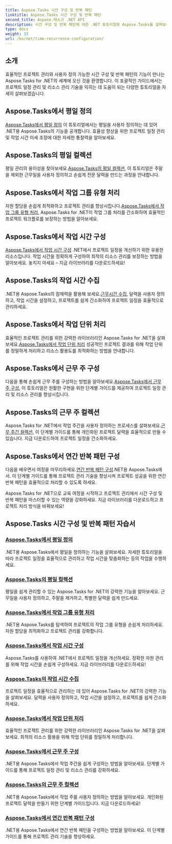 ```yaml
---
title: Aspose.Tasks 시간 구성 및 반복 패턴
linktitle: Aspose.Tasks 시간 구성 및 반복 패턴
second_title: Aspose.태스크 .NET API
description: 시간 구성 및 반복 패턴에 대한 .NET 튜토리얼용 Aspose.Tasks를 살펴보세요. 손쉽게 달력을 관리하고, 작업 시간을 맞춤화하고, 프로젝트 일정을 최적화하세요.
type: docs
weight: 33
url: /ko/net/time-recurrence-configuration/
---
```

## 소개

효율적인 프로젝트 관리와 사용자 정의 가능한 시간 구성 및 반복 패턴의 기능이 만나는 Aspose.Tasks for .NET의 세계에 오신 것을 환영합니다. 이 포괄적인 가이드에서는 프로젝트 일정 관리 및 리소스 관리 기술을 익히는 데 도움이 되는 다양한 튜토리얼을 자세히 살펴보겠습니다.

## Aspose.Tasks에서 평일 정의
[Aspose.Tasks에서 평일 정의](./defining-weekdays/) 이 튜토리얼에서는 평일을 사용자 정의하는 데 있어 .NET용 Aspose.Tasks의 기능을 공개합니다. 효율성 향상을 위한 프로젝트 일정 관리 및 작업 시간 미세 조정에 대한 자세한 통찰력을 알아보세요.

## Aspose.Tasks의 평일 컬렉션
평일 관리의 용이성을 찾아보세요.[Aspose.Tasks의 평일 컬렉션](./weekday-collection/), 이 튜토리얼은 주말을 제외한 근무일을 사용자 정의하고 손쉽게 전문 달력을 만드는 과정을 안내합니다.

## Aspose.Tasks에서 작업 그룹 유형 처리
 자원 할당을 손쉽게 최적화하고 프로젝트 관리를 향상시킵니다.[Aspose.Tasks에서 작업 그룹 유형 처리](./workgroup-types/), Aspose.Tasks for .NET이 작업 그룹 처리를 간소화하여 효율적인 프로젝트 워크플로를 보장하는 방법을 알아보세요.

## Aspose.Tasks에서 작업 시간 구성
[Aspose.Tasks에서 작업 시간 구성](./working-times/) .NET에서 프로젝트 일정을 개선하기 위한 유용한 리소스입니다. 작업 시간을 정확하게 구성하여 최적의 리소스 관리를 보장하는 방법을 알아보세요. 놓치지 마세요 – 지금 라이브러리를 다운로드하세요!

## Aspose.Tasks의 작업 시간 수집
 .NET용 Aspose.Tasks의 잠재력을 활용해 보세요.[근무시간 수집](./working-time-collection/), 달력을 사용자 정의하고, 작업 시간을 설정하고, 프로젝트를 쉽게 간소화하여 프로젝트 일정을 효율적으로 관리하세요.

## Aspose.Tasks에서 작업 단위 처리
효율적인 프로젝트 관리를 위한 강력한 라이브러리인 Aspose.Tasks for .NET을 살펴보세요.[Aspose.Tasks에서 작업 단위 처리](./work-units/) 성공적인 프로젝트 결과를 위해 작업 단위를 정밀하게 처리하고 리소스 활용도를 최적화하는 방법을 안내합니다.

## Aspose.Tasks에서 근무 주 구성
 다음을 통해 손쉽게 근무 주를 구성하는 방법을 알아보세요.[Aspose.Tasks에서 근무 주 구성](./configuring-workweeks/), 이 튜토리얼은 원활한 구현을 위한 단계별 가이드를 제공하여 프로젝트 일정 관리 및 리소스 관리를 향상시킵니다.

## Aspose.Tasks의 근무 주 컬렉션
 Aspose.Tasks for .NET에서 작업 주간을 사용자 정의하는 프로세스를 살펴보세요.[근무 주간 컬렉션](./workweek-collection/), 이 단계별 가이드를 통해 개인화된 프로젝트 달력을 효율적으로 만들 수 있습니다. 지금 다운로드하여 프로젝트 일정을 간소화하세요.

## Aspose.Tasks에서 연간 반복 패턴 구성
 다음을 배우면서 여정을 마무리하세요.[연간 반복 패턴 구성](./yearly-recurrence-patterns/).NET용 Aspose.Tasks에서. 이 단계별 가이드를 통해 프로젝트 관리 기술을 향상시켜 프로젝트 성공을 위한 연간 반복 패턴을 효율적으로 처리할 수 있도록 하세요.

Aspose.Tasks for .NET으로 교육 여정을 시작하고 프로젝트 관리에서 시간 구성 및 반복 패턴을 마스터할 수 있는 역량을 강화하세요. 지금 라이브러리를 다운로드하고 프로젝트 처리 방식을 바꿔보세요!
## Aspose.Tasks 시간 구성 및 반복 패턴 자습서
### [Aspose.Tasks에서 평일 정의](./defining-weekdays/)
.NET용 Aspose.Tasks에서 평일을 정의하는 기능을 살펴보세요. 자세한 튜토리얼을 따라 프로젝트 일정을 효율적으로 관리하고 작업 시간을 맞춤화하는 등의 작업을 수행하세요.
### [Aspose.Tasks의 평일 컬렉션](./weekday-collection/)
평일을 쉽게 관리할 수 있는 Aspose.Tasks for .NET의 강력한 기능을 알아보세요. 근무일을 사용자 정의하고, 주말을 제거하고, 특별한 달력을 쉽게 만드세요.
### [Aspose.Tasks에서 작업 그룹 유형 처리](./workgroup-types/)
.NET용 Aspose.Tasks를 탐색하여 프로젝트의 작업 그룹 유형을 손쉽게 처리하세요. 자원 할당을 최적화하고 프로젝트 관리를 강화합니다.
### [Aspose.Tasks에서 작업 시간 구성](./working-times/)
Aspose.Tasks를 사용하여 .NET에서 프로젝트 일정을 개선하세요. 정확한 자원 관리를 위해 작업 시간을 손쉽게 구성하세요. 지금 라이브러리를 다운로드하세요!
### [Aspose.Tasks의 작업 시간 수집](./working-time-collection/)
프로젝트 일정을 효율적으로 관리하는 데 있어 Aspose.Tasks for .NET의 강력한 기능을 살펴보세요. 달력을 사용자 정의하고, 작업 시간을 설정하고, 프로젝트를 쉽게 간소화하세요.
### [Aspose.Tasks에서 작업 단위 처리](./work-units/)
효율적인 프로젝트 관리를 위한 강력한 라이브러리인 Aspose.Tasks for .NET을 살펴보세요. 최적의 리소스 활용을 위해 작업 단위를 정밀하게 처리합니다.
### [Aspose.Tasks에서 근무 주 구성](./configuring-workweeks/)
.NET용 Aspose.Tasks에서 작업 주간을 쉽게 구성하는 방법을 알아보세요. 단계별 가이드를 통해 프로젝트 일정 관리 및 리소스 관리를 강화하세요.
### [Aspose.Tasks의 근무 주 컬렉션](./workweek-collection/)
.NET용 Aspose.Tasks에서 작업 주를 사용자 정의하는 방법을 알아보세요. 개인화된 프로젝트 달력을 만들기 위한 단계별 가이드입니다. 지금 다운로드하세요!
### [Aspose.Tasks에서 연간 반복 패턴 구성](./yearly-recurrence-patterns/)
.NET용 Aspose.Tasks에서 연간 반복 패턴을 구성하는 방법을 알아보세요. 이 단계별 가이드를 통해 프로젝트 관리 기술을 향상하세요.